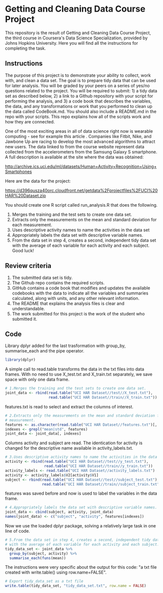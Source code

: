 # Getting and Cleaning Data Course Project

This repository is the result of Getting and Cleaning Data Course Project, the third course in Coursera's Data Science Specialization, provided by Johns Hopkins University. Here you will find all the instructions for completing the task.

## Instructions

The purpose of this project is to demonstrate your ability to collect, work with, and clean a data set. The goal is to prepare tidy data that can be used for later analysis. You will be graded by your peers on a series of yes/no questions related to the project. You will be required to submit: 1) a tidy data set as described below, 2) a link to a Github repository with your script for performing the analysis, and 3) a code book that describes the variables, the data, and any transformations or work that you performed to clean up the data called CodeBook.md. You should also include a README.md in the repo with your scripts. This repo explains how all of the scripts work and how they are connected.

One of the most exciting areas in all of data science right now is wearable computing - see for example this article . Companies like Fitbit, Nike, and Jawbone Up are racing to develop the most advanced algorithms to attract new users. The data linked to from the course website represent data collected from the accelerometers from the Samsung Galaxy S smartphone. A full description is available at the site where the data was obtained:

http://archive.ics.uci.edu/ml/datasets/Human+Activity+Recognition+Using+Smartphones

Here are the data for the project:

https://d396qusza40orc.cloudfront.net/getdata%2Fprojectfiles%2FUCI%20HAR%20Dataset.zip

You should create one R script called run_analysis.R that does the following.

1. Merges the training and the test sets to create one data set.
2. Extracts only the measurements on the mean and standard deviation for each measurement.
3. Uses descriptive activity names to name the activities in the data set
4. Appropriately labels the data set with descriptive variable names.
5. From the data set in step 4, creates a second, independent tidy data set with the average of each variable for each activity and each subject.
Good luck!

## Review criteria

1. The submitted data set is tidy.
2. The Github repo contains the required scripts.
3. GitHub contains a code book that modifies and updates the available codebooks with the data to indicate all the variables and summaries calculated, along with units, and any other relevant information.
4. The README that explains the analysis files is clear and understandable.
5. The work submitted for this project is the work of the student who submitted it.

## Code

Library dplyr added for the last trasformation with group_by, summarise_each and the pipe operator.
```R
library(dplyr)
```

A simple call to read.table transforms the data in the txt files into data frames.
With no need to use X_test.txt and X_train.txt separately, we save space with only one data frame.
```R
# 1.Merges the training and the test sets to create one data set.
joint_data <- rbind(read.table("UCI HAR Dataset//test//X_test.txt"),
                    read.table("UCI HAR Dataset//train//X_train.txt"))
```

features.txt is read to select and extract the columns of interest.
```R
# 2.Extracts only the measurements on the mean and standard deviation for each 
# measurement.
features <- as.character(read.table("UCI HAR Dataset//features.txt")[, 2])
indexes <- grepl("mean|std", features)
joint_data <- joint_data[, indexes]
```

Columns activity and subject are read. The identication for activity is changed for the descriptive name available in activity_labels.txt.
```R
# 3.Uses descriptive activity names to name the activities in the data set
activity <- rbind(read.table("UCI HAR Dataset//test//y_test.txt"),
                  read.table("UCI HAR Dataset//train//y_train.txt"))
activity_labels <- read.table("UCI HAR Dataset//activity_labels.txt")
activity <- activity_labels$V2[activity$V1]
subject <- rbind(read.table("UCI HAR Dataset//test//subject_test.txt"),
                 read.table("UCI HAR Dataset//train//subject_train.txt"))
```

features was saved before and now is used to label the variables in the data frame.
```R
# 4.Appropriately labels the data set with descriptive variable names.
joint_data <- cbind(subject, activity, joint_data)
names(joint_data) <- c("subject", "activity", features[indexes])
```

Now we use the loaded dplyr package, solving a relatively large task in one line of code.
```R
# 5.From the data set in step 4, creates a second, independent tidy data set
# with the average of each variable for each activity and each subject.
tidy_data_set <- joint_data %>% 
  group_by(subject, activity) %>% 
  summarise_each(funs(mean))
```

The instructions were very specific about the output for this code: "a txt file created with write.table() using row.name=FALSE".
```R
# Export tidy_data_set as a txt file
write.table(tidy_data_set, "tidy_data_set.txt", row.name = FALSE)
```
